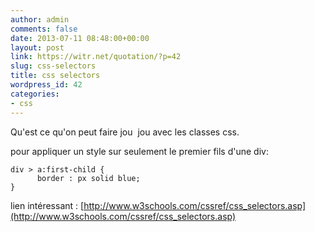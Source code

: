 ```yaml
---
author: admin
comments: false
date: 2013-07-11 08:48:00+00:00
layout: post
link: https://witr.net/quotation/?p=42
slug: css-selectors
title: css selectors
wordpress_id: 42
categories:
- css
---
```



Qu'est ce qu'on peut faire jou  jou avec les classes css.  
  
pour appliquer un style sur seulement le premier fils  d'une div:

    
    
    div > a:first-child {
          border : px solid blue;
    }
    


lien intéressant : [http://www.w3schools.com/cssref/css_selectors.asp](http://www.w3schools.com/cssref/css_selectors.asp)

